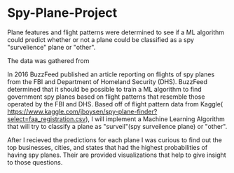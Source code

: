 # Spy-Plane-Project
Plane features and flight patterns were determined to see if a ML algorithm could predict whether or not a plane could be classified as a spy "survelience" plane or "other".

The data was gathered from

In 2016 BuzzFeed published an article reporting on flights of spy planes from the FBI and Department of Homeland Security (DHS). BuzzFeed determined that it should be possible to train a ML algorithm to find government spy planes based on flight patterns that resemble those operated by the FBI and DHS. Based off of flight pattern data from  Kaggle( https://www.kaggle.com/jboysen/spy-plane-finder?select=faa_registration.csv), I will implement a Machine Learning Algorithm that will try to classify a plane as "surveil"(spy surveilence plane) or "other". 

After I recieved the predictions for each plane I was curious to find out the top businesses, cities, and states that had the highest probabilities of having spy planes. Their are provided visualizations that help to give insight to those questions.

